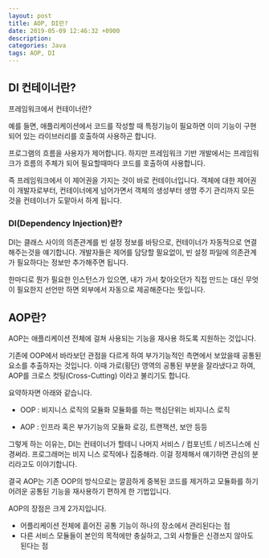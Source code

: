 ```yaml
---
layout: post
title: AOP, DI란?
date: 2019-05-09 12:46:32 +0900
description:
categories: Java
tags: AOP, DI
---
```


##  DI 컨테이너란?

프레임워크에서 컨테이너란?

예를 들면, 애플리케이션에서 코드를 작성할 때  특정기능이 필요하면 이미 기능이 구현되어 있는 라이브러리를 호출하여 사용하곤 합니다. 

프로그램의 흐름을 사용자가 제어합니다. 하지만 프레임워크 기반 개발에서는 프레임워크가 흐름의 주체가 되어 필요할때마다 코드를 호출하여 사용합니다.

즉 프레임워크에서 이 제어권을 가지는 것이 바로 컨테이너입니다. 객체에 대한 제어권이 개발자로부터, 컨테이너에게 넘어가면서 객체의 생성부터 생명 주기 관리까지 모든 것을 컨테이너가 도맡아서 하게 됩니다.
  

### DI(Dependency Injection)란?

DI는 클래스 사이의 의존관계를 빈 설정 정보를 바탕으로, 컨테이너가 자동적으로 연결해주는것을 얘기합니다. 개발자들은 제어를 담당할 필요없이, 빈 설정 파일에 의존관계가 필요하다는 정보만 추가해주면 됩니다.

한마디로 뭔가 필요한 인스턴스가 있으면, 내가 가서 찾아오던가 직접 만드는 대신 무엇이 필요한지 선언만 하면 외부에서 자동으로 제공해준다는 뜻입니다.

##  AOP란?

AOP는 애플리케이션 전체에 걸쳐 사용되는 기능을 재사용 하도록 지원하는 것입니다.

기존에 OOP에서 바라보던 관점을 다르게 하여 부가기능적인 측면에서 보았을때 공통된 요소를 추출하자는 것입니다.  이때 가로(횡단) 영역의 공통된 부분을 잘라냈다고 하여, AOP를 크로스 컷팅(Cross-Cutting) 이라고 불리기도 합니다. 

요약하자면 아래와 같습니다. 

* OOP : 비지니스 로직의 모듈화
        모듈화를 하는 핵심단위는 비지니스 로직

* AOP : 인프라 혹은 부가기능의 모듈화
	    로깅, 트랜잭션, 보안 등등

그렇게 하는 이유는, DI는 컨테이너가 할테니 나머지 
서비스 / 컴포넌트 / 비즈니스에 신경써라. 
프로그래머는 비지 니스 로직에나 집중해라. 이걸 정제해서 얘기하면 관심의 분리라고도 이야기합니다.

결국 AOP는 기존 OOP의 방식으로는 깔끔하게 중복된 코드를 제거하고 모듈화를 하기 어려운 공통된 기능을 재사용하기 편하게 한 기법입니다.

AOP의 장점은 크게 2가지입니다.

* 어플리케이션 전체에 흩어진 공통 기능이 하나의 장소에서 관리된다는 점
* 다른 서비스 모듈들이 본인의 목적에만 충실하고, 그외 사항들은 신경쓰지 않아도 된다는 점